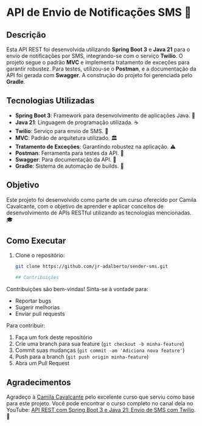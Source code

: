 # API de Envio de Notificações SMS 📲

## Descrição

Esta API REST foi desenvolvida utilizando **Spring Boot 3** e **Java 21** para o envio de notificações por SMS, integrando-se com o serviço **Twilio**. O projeto segue o padrão **MVC** e implementa tratamento de exceções para garantir robustez. Para testes, utilizou-se o **Postman**, e a documentação da API foi gerada com **Swagger**. A construção do projeto foi gerenciada pelo **Gradle**.

## Tecnologias Utilizadas

- **Spring Boot 3**: Framework para desenvolvimento de aplicações Java. 🚀
- **Java 21**: Linguagem de programação utilizada. ☕
- **Twilio**: Serviço para envio de SMS. 📩
- **MVC**: Padrão de arquitetura utilizado. 🏛️
- **Tratamento de Exceções**: Garantindo robustez na aplicação. ⚠️
- **Postman**: Ferramenta para testes da API. 🧪
- **Swagger**: Para documentação da API. 📖
- **Gradle**: Sistema de automação de builds. 🔧

## Objetivo

Este projeto foi desenvolvido como parte de um curso oferecido por Camila Cavalcante, com o objetivo de aprender e aplicar conceitos de desenvolvimento de APIs RESTful utilizando as tecnologias mencionadas. 🎓

## Como Executar

1. Clone o repositório:

   ```bash
   git clone https://github.com/jr-adalberto/sender-sms.git

   ## Contribuições

Contribuições são bem-vindas! Sinta-se à vontade para:

- Reportar bugs
- Sugerir melhorias
- Enviar pull requests

Para contribuir:

1. Faça um fork deste repositório
2. Crie uma branch para sua feature (`git checkout -b minha-feature`)
3. Commit suas mudanças (`git commit -am 'Adiciona nova feature'`)
4. Push para a branch (`git push origin minha-feature`)
5. Abra um Pull Request

## Agradecimentos

Agradeço à [Camila Cavalcante](https://www.youtube.com/@cami-la) pelo excelente curso que serviu como base para este projeto. Você pode encontrar o curso completo no canal dela no YouTube: [API REST com Spring Boot 3 e Java 21: Envio de SMS com Twilio](https://www.youtube.com/playlist?list=PL8kiySPPUO-zymP5Ifvs316WhpUHS_Qbl). 🎥

